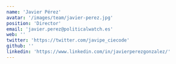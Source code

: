 ```yaml
---
name: 'Javier Pérez'
avatar: '/images/team/javier-perez.jpg'
position: 'Director'
email: 'javier.perez@politicalwatch.es'
web: ''
twitter: 'https://twitter.com/javipe_ciecode'
github: ''
linkedin: 'https://www.linkedin.com/in/javierperezgonzalez/'
---
```

